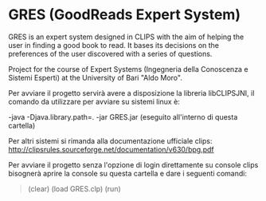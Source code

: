 # GRES (GoodReads Expert System)

GRES is an expert system designed in CLIPS with the aim of helping the user in finding a good book to read. It bases its decisions on the preferences of the user discovered with a series of questions. 

Project for the course of Expert Systems (Ingegneria della Conoscenza e Sistemi Esperti) at the University of Bari "Aldo Moro".

Per avviare il progetto servirà avere a disposizione la libreria libCLIPSJNI, il comando da utilizzare per avviare su sistemi linux  è:

-java -Djava.library.path=. -jar GRES.jar (eseguito all'interno di questa cartella)

Per altri sistemi si rimanda alla documentazione ufficiale clips: http://clipsrules.sourceforge.net/documentation/v630/bpg.pdf

Per avviare il progetto senza l'opzione di login direttamente su console clips bisognerà aprire la console su questa cartella e dare i seguenti comandi:

>(clear)
>(load GRES.clp)
>(run)
